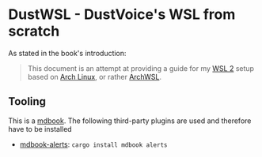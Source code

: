 # DustWSL - DustVoice's WSL from scratch

As stated in the book's introduction:

> This document is an attempt at providing a guide for my [WSL 2](https://learn.microsoft.com/en-us/windows/wsl/install) setup based on [Arch Linux](https://archlinux.org), or rather [ArchWSL](https://github.com/yuk7/ArchWSL).

## Tooling

This is a [mdbook](https://rust-lang.github.io/mdBook/).
The following third-party plugins are used and therefore have to be installed

- [mdbook-alerts](https://github.com/lambdalisue/rs-mdbook-alerts): `cargo install mdbook alerts`
